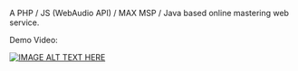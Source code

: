 A PHP / JS (WebAudio API) / MAX MSP / Java based online mastering web service.

Demo Video:

[![IMAGE ALT TEXT HERE](https://img.youtube.com/vi/DD_msyOXCcI/0.jpg)](https://www.youtube.com/watch?v=DD_msyOXCcI)
